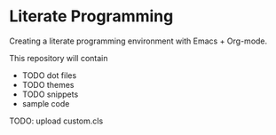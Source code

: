 # Literate Programming

Creating a literate programming environment with Emacs + Org-mode.

This repository will contain 
* TODO dot files
* TODO themes
* TODO snippets
* sample code

TODO: upload custom.cls 

